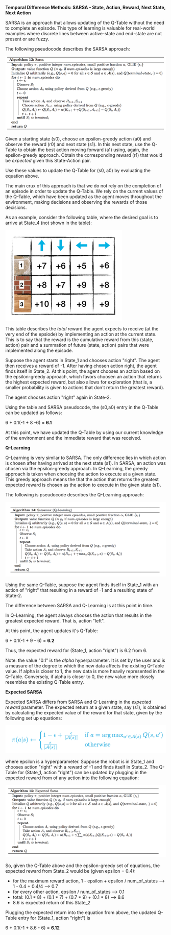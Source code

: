 __Temporal Difference Methods: SARSA - State, Action, Reward, Next State, Next Action__


SARSA is an approach that allows updating of the Q-Table without the need to complete an episode. This type of learning is valuable for real-world examples where discrete lines between active-state and end-state are not present or are fuzzy.

The following pseudocode describes the SARSA approach:

![Alt text](images/sarsa_approach.PNG)

Given a starting state (s0), choose an epsilon-greedy action (a0) and observe the reward (r0) and next state (s1). In this next state, use the Q-Table to obtain the best action moving forward (a1) using, again, the epsilon-greedy approach. Obtain the corresponding reward (r1) that would be *expected* given this State-Action pair. 

Use these values to update the Q-Table for (s0, a0) by evaluating the equation above. 

The main crux of this approach is that we do not rely on the completion of an episode in order to update the Q-Table. We rely on the current values of the Q-Table, which have been updated as the agent moves throughout the environment, making decisions and observing the rewards of those decisions. 

As an example, consider the following table, where the desired goal is to arrive at State_4 (not shown in the table):

![Alt text](images/q_table.PNG)

This table describes the *total* reward the agent expects to receive (at the very end of the epsiode) by implementing an action at the current state. This is to say that the reward is the cumulative reward from this (state, action) pair and a summation of future (state, action) pairs that were implemented along the episode. 

Suppose the agent starts in State_1 and chooses action "right". The agent then receives a reward of -1. After having chosen action right, the agent finds itself in State_2. At this point, the agent chooses an action based on the epsilon-greedy approach, which favors choosen an action that returns the highest expected reward, but also allows for exploration (that is, a smaller probability is given to actions that don't return the greatest reward).

The agent chooses action "right" again in State-2. 

Using the table and SARSA pseudocode, the (s0,a0) entry in the Q-Table can be updated as follows:

6 + 0.1(-1 + 8 -6) = __6.1__

At this point, we have updated the Q-Table by using our current knowledge of the environment and the immediate reward that was received. 


__Q-Learning__


Q-Learning is very similar to SARSA. The only difference lies in which action is chosen after having arrived at the next state (s1). In SARSA, an action was chosen via the epsilon-greedy approach. In Q-Learning, the greedy approach is taken when choosing the action to execute at a given state. This greedy approach means the that the action that returns the greatest expected reward is chosen as the action to execute in the given state (s1). 

The following is pseudocode describes the Q-Learning approach:

![Alt text](images/q_learning.PNG)

Using the same Q-Table, suppose the agent finds itself in State_1 with an action of "right" that resulting in a reward of -1 and a resulting state of State-2.

The difference between SARSA and Q-Learning is at this point in time.

In Q-Learning, the agent always chooses the action that results in the greatest expected reward. That is, action "left".

At this point, the agent updates it's Q-Table:

6 + 0.1(-1 + 9 - 6) = __6.2__

Thus, the expected reward for (State_1, action "right") is 6.2 from 6. 

Note: the value "0.1" is the *alpha* hyperparameter. It is set by the user and is a measure of the degree to which the new data affects the existing Q-Table value. If alpha is closer to 1, the new data is more heavily represented in the Q-Table. Conversely, if alpha is closer to 0, the new value more closely resembles the existing Q-Table entry.


__Expected SARSA__


Expected SARSA differs from SARSA and Q-Learning in the *expected reward* parameter. The expected return at a given state, say (s1), is obtained by calculating the expected value of the reward for that state, given by the following set up equations:

![Alt text](images/epsilon_greedy_formula.PNG)

where epsilon is a hyperparameter. Suppose the robot is in State_1 and chooses action "right" with a reward of -1 and finds itself in State_2. The Q-Table for (State_1, action "right") can be updated by plugging in the expected reward from of any action into the following equation:


![Alt text](images/expected_sarsa.PNG)


So, given the Q-Table above and the epsilon-greedy set of equations, the expected reward from State_2 would be (given epsilon = 0.4):

   - for the maximum reward action, 1 - epsilon + epsilon / num_of_states --> 1 - 0.4 + 0.4/4 --> 0.7
   - for every other action, epsilon / num_of_states --> 0.1
   - total: (0.1 * 8) + (0.1 * 7) + (0.7 * 9) + (0.1 * 8) --> 8.6
   - 8.6 is expected return of this State_2
 
Plugging the expected return into the equation from above, the updated Q-Table entry for (State_1, action "right") is

6 + 0.1(-1 + 8.6 - 6) = __6.12__

